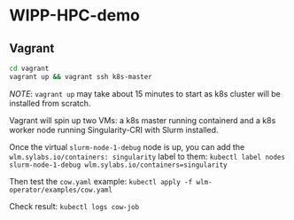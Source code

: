 # WIPP-HPC-demo

## Vagrant

```bash
cd vagrant
vagrant up && vagrant ssh k8s-master
```
_NOTE_: `vagrant up` may take about 15 minutes to start as k8s cluster will be installed from scratch.

Vagrant will spin up two VMs: a k8s master running containerd and a k8s worker node running Singularity-CRI with Slurm installed.

Once the virtual `slurm-node-1-debug` node is up, you can add the `wlm.sylabs.io/containers: singularity` label to them: 
`kubectl label nodes slurm-node-1-debug wlm.sylabs.io/containers=singularity`

Then test the `cow.yaml` example:
`kubectl apply -f wlm-operator/examples/cow.yaml`

Check result:
`kubectl logs cow-job`